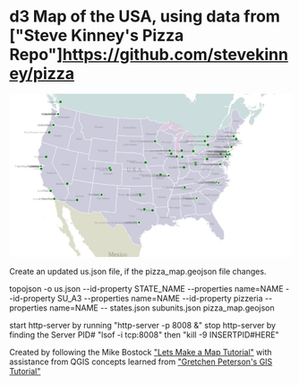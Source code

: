 # d3 Map of the USA, using data from ["Steve Kinney's Pizza Repo"]https://github.com/stevekinney/pizza

![alt text](https://github.com/cluhring/us_pizza_d3_map/blob/master/pizza_usa.png)

Create an updated us.json file, if the pizza_map.geojson file changes.

topojson -o us.json --id-property STATE_NAME --properties name=NAME --id-property SU_A3 --properties name=NAME --id-property pizzeria --properties name=NAME -- states.json subunits.json pizza_map.geojson

start http-server by running "http-server -p 8008 &"
stop http-server by finding the Server PID# "lsof -i tcp:8008"
then "kill -9 INSERTPID#HERE"

Created by following the Mike Bostock ["Lets Make a Map Tutorial"](http://bost.ocks.org/mike/map/)
with assistance from QGIS concepts learned from ["Gretchen Peterson's GIS Tutorial"](https://github.com/PetersonGIS/Maptime-Boulder-Pub-Map)
